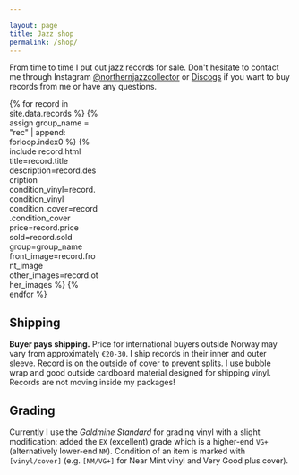 ```yaml
---

layout: page
title: Jazz shop
permalink: /shop/
---
```


From time to time I put out jazz records for sale.
Don't hesitate to contact me through Instagram
[@northernjazzcollector](https://www.instagram.com/northernjazzcollector/)
or [Discogs](https://www.discogs.com/user/kjetand)
if you want to buy records from me or have any questions.

<script src="https://code.jquery.com/jquery-3.6.0.min.js"></script>
<link href="https://cdn.jsdelivr.net/npm/lightbox2@2/dist/css/lightbox.min.css" rel="stylesheet" />
<script src="https://cdn.jsdelivr.net/npm/lightbox2@2/dist/js/lightbox.min.js"></script>

<div style="display: grid; grid-template-columns: repeat(auto-fill, minmax(160px, 1fr)); gap: 12px;">
  {% for record in site.data.records %}
    {% assign group_name = "rec" | append: forloop.index0 %}
    {% include record.html
      title=record.title
      description=record.description
      condition_vinyl=record.condition_vinyl
      condition_cover=record.condition_cover
      price=record.price
      sold=record.sold
      group=group_name
      front_image=record.front_image
      other_images=record.other_images
    %}
  {% endfor %}
</div>

## Shipping

**Buyer pays shipping.**
Price for international buyers outside Norway may vary from approximately `€20-30`.
I ship records in their inner and outer sleeve.
Record is on the outside of cover to prevent splits.
I use bubble wrap and good outside cardboard material designed for shipping vinyl.
Records are not moving inside my packages!

## Grading

Currently I use the _Goldmine Standard_ for grading vinyl
with a slight modification:
added the `EX` (excellent) grade which is a higher-end `VG+` (alternatively lower-end `NM`).
Condition of an item is marked with `[vinyl/cover]`
(e.g. `[NM/VG+]` for Near Mint vinyl and Very Good plus cover).
